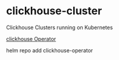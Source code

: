 # clickhouse-cluster
Clickhouse Clusters running on Kubernetes

[clickhouse Operator](https://www.propeldata.com/blog/clickhouse-operator)

helm repo add clickhouse-operator 




  
